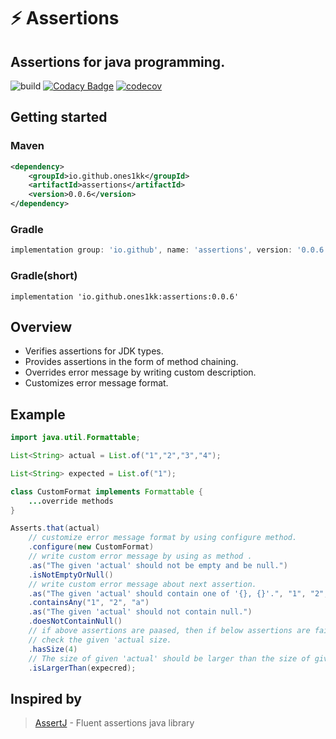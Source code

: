 # ⚡️ Assertions

## Assertions for java programming.

![build](https://github.com/ones1kk/assertions/actions/workflows/build.yml/badge.svg)
[![Codacy Badge](https://app.codacy.com/project/badge/Grade/f78d2672bc9e4c9cb77eadfa4bd4f59f)](https://www.codacy.com/gh/ones1kk/assertions/dashboard?utm_source=github.com&amp;utm_medium=referral&amp;utm_content=ones1kk/assertions&amp;utm_campaign=Badge_Grade)
[![codecov](https://codecov.io/gh/ones1kk/assertions/branch/master/graph/badge.svg?token=IL6PDN0HUS)](https://codecov.io/gh/ones1kk/assertions)

## Getting started

### Maven

```xml
<dependency>
    <groupId>io.github.ones1kk</groupId>
    <artifactId>assertions</artifactId>
    <version>0.0.6</version>
</dependency>
```

### Gradle

```groovy
implementation group: 'io.github', name: 'assertions', version: '0.0.6'
```

### Gradle(short)

```groovy(short)
implementation 'io.github.ones1kk:assertions:0.0.6'
```
## Overview

* Verifies assertions for JDK types.
* Provides assertions in the form of method chaining.
* Overrides error message by writing custom description.
* Customizes error message format.

## Example

```java
import java.util.Formattable;

List<String> actual = List.of("1","2","3","4");

List<String> expected = List.of("1");

class CustomFormat implements Formattable {
    ...override methods
}

Asserts.that(actual)
    // customize error message format by using configure method.
    .configure(new CustomFormat)
    // write custom error message by using as method .
    .as("The given 'actual' should not be empty and be null.")
    .isNotEmptyOrNull()
    // write custom error message about next assertion.
    .as("The given 'actual' should contain one of '{}, {}'.", "1", "2", "a")
    .containsAny("1", "2", "a")
    .as("The given 'actual' should not contain null.")
    .doesNotContainNull()
    // if above assertions are paased, then if below assertions are failed, default error message will be printed.
    // check the given 'actual size.
    .hasSize(4)
    // The size of given 'actual' should be larger than the size of given 'expected'.
    .isLargerThan(expecred);

```

## Inspired by

>  [AssertJ] - Fluent assertions java library 


[AssertJ]: https://assertj.github.io/doc/